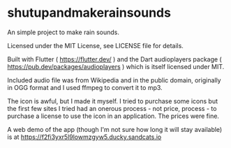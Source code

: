 # shutupandmakerainsounds

An simple project to make rain sounds.


Licensed under the MIT License, see LICENSE file for details.


Built with Flutter ( https://flutter.dev/ ) and the Dart audioplayers package
( https://pub.dev/packages/audioplayers ) which is itself licensed under MIT.

Included audio file was from Wikipedia and in the public domain, originally in OGG
format and I used ffmpeg to convert it to mp3.

The icon is awful, but I made it myself.  I tried to purchase some icons but the
first few sites I tried had an onerous process - not price, process - to purchase
a license to use the icon in an application. The prices were fine.

A web demo of the app (though I'm not sure how long it will stay available) is at
https://f2fi3yxr5l9lowmzgyw5.ducky.sandcats.io

